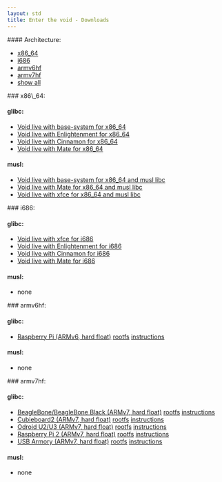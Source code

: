 ```yaml
---
layout: std
title: Enter the void - Downloads
---
```


<div class="chooser">
<div markdown="1" class="item item_on">
#### Architecture:

* [x86_64](#images_x86_64)
* [i686](#images_i686)
* [armv6hf](#images_armv6hf)
* [armv7hf](#images_armv7hf)
* [show all](#images)
</div>
</div>

<div class="chooser" id="images">
<div markdown="1" id="images_x86_64" class="item">
### x86\_64:

#### glibc:

* [Void live with base-system for x86\_64](http://repo.voidlinux.eu/live/void-live-x86_64-latest.iso)
* [Void live with Enlightenment for x86\_64](http://repo.voidlinux.eu/live/void-live-x86_64-latest-enlightenment.iso)
* [Void live with Cinnamon for x86\_64](http://repo.voidlinux.eu/live/void-live-x86_64-latest-cinnamon.iso)
* [Void live with Mate for x86\_64](http://repo.voidlinux.eu/live/void-live-x86_64-latest-mate.iso)

#### musl:

* [Void live with base-system for x86\_64 and musl libc](http://repo.voidlinux.eu/live/void-live-x86_64-musl-latest.iso)
* [Void live with Mate for x86\_64 and musl libc](http://repo.voidlinux.eu/live/void-live-x86_64-musl-latest-mate.iso)
* [Void live with xfce for x86\_64 and musl libc](http://repo.voidlinux.eu/live/void-live-x86_64-musl-latest-xfce.iso)
</div>
<div markdown="1" id="images_i686" class="item">
### i686:

#### glibc:

* [Void live with xfce for i686](http://repo.voidlinux.eu/live/void-live-i686-latest-xfce.iso)
* [Void live with Enlightenment for i686](http://repo.voidlinux.eu/live/void-live-i686-latest-enlightenment.iso)
* [Void live with Cinnamon for i686](http://repo.voidlinux.eu/live/void-live-i686-latest-cinnamon.iso)
* [Void live with Mate for i686](http://repo.voidlinux.eu/live/void-live-i686-latest-mate.iso)

#### musl:

* none
</div>
<div markdown="1" id="images_armv6hf" class="item">
### armv6hf:

#### glibc:

* [Raspberry Pi (ARMv6, hard float)](http://repo.voidlinux.eu/live/void-rpi-latest.img.xz) [rootfs](http://repo.voidlinux.eu/live/void-rpi-rootfs-latest.tar.xz) [instructions](https://github.com/voidlinux/documentation/wiki/Raspberry-Pi#rootfs-install)


#### musl:

* none
</div>
<div markdown="1" id="images_armv7hf" class="item">
### armv7hf:

#### glibc:

* [BeagleBone/BeagleBone Black (ARMv7, hard float)](http://repo.voidlinux.eu/live/void-beaglebone-latest.img.xz) [rootfs](http://repo.voidlinux.eu/live/void-beaglebone-rootfs-latest.tar.xz) [instructions](https://github.com/voidlinux/documentation/wiki/beaglebone#rootfs-install)
* [Cubieboard2 (ARMv7, hard float)](http://repo.voidlinux.eu/live/void-cubieboard2-latest.img.xz) [rootfs](http://repo.voidlinux.eu/live/void-cubieboard2-rootfs-latest.tar.xz) [instructions](https://github.com/voidlinux/documentation/wiki/cubieboard2#rootfs-install)
* [Odroid U2/U3 (ARMv7, hard float)](http://repo.voidlinux.eu/live/void-odroid-u2-latest.img.xz) [rootfs](http://repo.voidlinux.eu/live/void-odroid-u2-rootfs-latest.tar.xz) [instructions](https://github.com/voidlinux/documentation/wiki/odroid-u2#rootfs-install)
* [Raspberry Pi 2 (ARMv7, hard float)](http://repo.voidlinux.eu/live/void-rpi2-latest.img.xz) [rootfs](http://repo.voidlinux.eu/live/void-rpi2-rootfs-latest.tar.xz) [instructions](https://github.com/voidlinux/documentation/wiki/Raspberry-Pi#rootfs-install)
* [USB Armory (ARMv7, hard float)](http://repo.voidlinux.eu/live/void-usbarmory-latest.img.xz) [rootfs](http://repo.voidlinux.eu/live/void-usbarmory-rootfs-latest.tar.xz) [instructions](https://github.com/voidlinux/documentation/wiki/USB-Armory#rootfs-install)

#### musl:

* none
</div>
</div>
